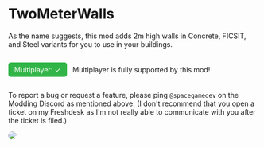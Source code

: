 # TwoMeterWalls
 
As the name suggests, this mod adds 2m high walls in Concrete, FICSIT, and Steel variants for you to use in your buildings.

<p style="display: inline-block;  text-decoration: none; color: #ffffff; background-color: #32b548; padding: 6px 12px 6px 12px; border-radius: 5px;">Multiplayer: ✓</p> &nbsp Multiplayer is fully supported by this mod!

To report a bug or request a feature, please ping `@spacegamedev` on the Modding Discord as mentioned above. (I don't recommend that you open a ticket on my Freshdesk as I'm not really able to communicate with you after the ticket is filed.)

<img src="https://assets.spacegamedev.com/images/webp/satisfactory-modding/2mWalls.webp" style="border-radius: 0.5rem;">
